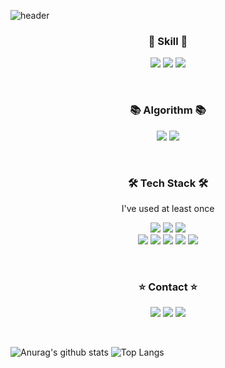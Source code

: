 
![header](https://capsule-render.vercel.app/api?type=soft&color=auto&height=150&section=header&text=seonginHong&fontSize=70&animation=twinkling)


<h3 align="center">💪 Skill 💪</h3>

<p align="center">
<img src="https://img.shields.io/badge/-HTML-E34F26?style=flat&logo=HTML5&logoColor=white"/>
<img src="https://img.shields.io/badge/-CSS-1572B6?style=flat&logo=CSS3&logoColor=white"/>
<img src="https://img.shields.io/badge/-JavaScript-F7DF1E?style=flat&logo=JavaScript&logoColor=white"/>
  <br>
</p>

<br>

<h3 align="center">📚 Algorithm 📚</h3>

<p align="center">
<img src="https://img.shields.io/badge/-Python-3776AB?style=flat&logo=Python&logoColor=white"/> 
<img src="https://img.shields.io/badge/-JavaScript-F7DF1E?style=flat&logo=JavaScript&logoColor=white"/>
  <br>
</p>

<br>

<h3 align="center">🛠 Tech Stack 🛠</h3>

<p align="center"> I've used at least once </p>

<p align="center">
<img src="https://img.shields.io/badge/c-A8B9CC?style=flat&logo=c&logoColor=white">
<img src="https://img.shields.io/badge/c++-00599C?style=forflat&logo=c%2B%2B&logoColor=white">
<img src="https://img.shields.io/badge/r-276DC3?style=flat&logo=r&logoColor=white">
<br>
<img src="https://img.shields.io/badge/-Python-3776AB?style=flat&logo=Python&logoColor=white"/> 
<img src="https://img.shields.io/badge/Java-007396.svg?&style=flate&logo=Java&logoColor=white">
<img src="https://img.shields.io/badge/-HTML-E34F26?style=flat&logo=HTML5&logoColor=white"/>
<img src="https://img.shields.io/badge/-CSS-1572B6?style=flat&logo=CSS3&logoColor=white"/>
<img src="https://img.shields.io/badge/-JavaScript-F7DF1E?style=flat&logo=JavaScript&logoColor=white"/>

</p>

<br>

<h3 align="center">⭐ Contact ⭐</h3>

<div align="center" style="text-align:center">
  
  <img src="https://img.shields.io/badge/notion-000000?style=flat&logo=notion&logoColor=white"></a>
  <a href="https://velog.io/@espada105"><img src="https://img.shields.io/badge/Tech%20Blog-11B48A?style=flat-square&logo=Vimeo&logoColor=white&link=https://velog.io/@zaman17"/></a>
  <a href="tjddls207@gmail.com"><img src="https://img.shields.io/badge/Gmail-d14836?style=flat-square&logo=Gmail&logoColor=white&link=tjddls207@gmail.com"/></a>
    
</div>
  
<br>

![Anurag's github stats](https://github-readme-stats.vercel.app/api?username=espada105)
![Top Langs](https://github-readme-stats.vercel.app/api/top-langs/?username=espada105&layout=compact)

